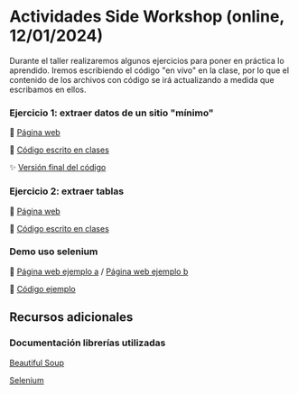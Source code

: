 # Actividades Side Workshop (online, 12/01/2024)

Durante el taller realizaremos algunos ejercicios para poner en práctica lo aprendido. Iremos escribiendo el código "en vivo" en la clase, por lo que el contenido de los archivos con código se irá actualizando a medida que escribamos en ellos. 

### Ejercicio 1: extraer datos de un sitio "mínimo"

:link: [Página web]()

:page_facing_up: [Código escrito en clases]()

:sparkles: [Versión final del código]()

### Ejercicio 2: extraer tablas

:link: [Página web](https://www.worldometers.info/world-population/population-by-country/) 

:page_facing_up: [Código escrito en clases]()

### Demo uso selenium 

:link: [Página web ejemplo a](https://www.camara.cl/transparencia/oficinasparlamentarias.aspx) / [Página web ejemplo b](https://www.memoriachilena.gob.cl)

:page_facing_up: [Código ejemplo]()

## Recursos adicionales

### Documentación librerías utilizadas
[Beautiful Soup](https://www.crummy.com/software/BeautifulSoup/bs4/doc/)

[Selenium](https://www.selenium.dev/documentation/)
